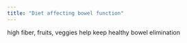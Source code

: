 ```yaml
---
title: "Diet affecting bowel function"
---
```

high fiber, fruits, veggies help keep healthy bowel elimination

